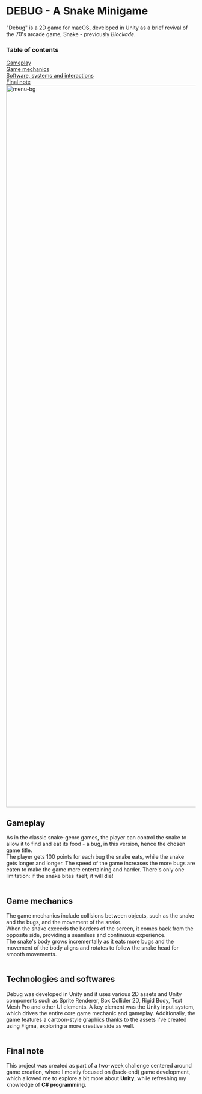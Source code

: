 <h1>DEBUG - A Snake Minigame</h1>

"Debug" is a 2D game for macOS, developed in Unity as a brief revival of the 70's arcade game, Snake - previously _Blockade_.

<h3>Table of contents</h3>
<a href="https://github.com/gperretta/snake-minigame-unity/tree/main#-gameplay-">Gameplay</a></br>
<a href="https://github.com/gperretta/snake-minigame-unity/tree/main#-game-mechanics-">Game mechanics</a></br>
<a href="https://github.com/gperretta/snake-minigame-unity/tree/main#-technologies-and-softwares-">Software, systems and interactions</a></br>
<a href="https://github.com/gperretta/snake-minigame-unity/tree/main#-final-note-">Final note</a></br>
<img width="1920" alt="menu-bg" src="https://user-images.githubusercontent.com/113616815/228385932-3e5bb1ef-00d5-4dec-af81-49692b19a0aa.png">
</br>
<h2> Gameplay </h2>
As in the classic snake-genre games, the player can control the snake to allow it to find and eat its food - a bug, in this version, hence the chosen game title.
<br>
The player gets 100 points for each bug the snake eats, while the snake gets longer and longer. 
The speed of the game increases the more bugs are eaten to make the game more entertaining and harder.
There's only one limitation: if the snake bites itself, it will die!
<br></br>
<h2> Game mechanics </h2>
The game mechanics include collisions between objects, such as the snake and the bugs, and the movement of the snake.
<br>When the snake exceeds the borders of the screen, it comes back from the opposite side, providing a seamless and continuous experience.
<br>The snake's body grows incrementally as it eats more bugs and the movement of the body aligns and rotates to follow the snake head for smooth movements. 
<br></br>
<h2> Technologies and softwares </h2>
Debug was developed in Unity and it uses various 2D assets and Unity components such as Sprite Renderer, Box Collider 2D, Rigid Body, Text Mesh Pro and other UI elements.
A key element was the Unity input system, which drives the entire core game mechanic and gameplay.
Additionally, the game features a cartoon-style graphics thanks to the assets I've created using Figma, exploring a more creative side as well. 
<br></br>
<h2> Final note </h2>

This project was created as part of a two-week challenge centered around game creation, where I mostly focused on (back-end) game development, which allowed me to explore a bit more about **Unity**, while refreshing my knowledge of **C# programming**.



